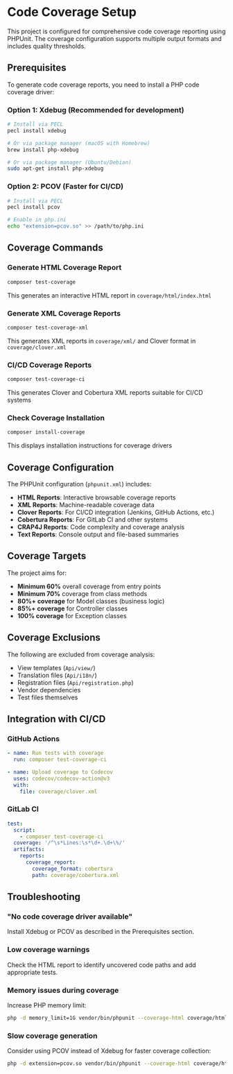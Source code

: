 # Code Coverage Setup

This project is configured for comprehensive code coverage reporting using PHPUnit. The coverage configuration supports multiple output formats and includes quality thresholds.

## Prerequisites

To generate code coverage reports, you need to install a PHP code coverage driver:

### Option 1: Xdebug (Recommended for development)
```bash
# Install via PECL
pecl install xdebug

# Or via package manager (macOS with Homebrew)
brew install php-xdebug

# Or via package manager (Ubuntu/Debian)
sudo apt-get install php-xdebug
```

### Option 2: PCOV (Faster for CI/CD)
```bash
# Install via PECL
pecl install pcov

# Enable in php.ini
echo "extension=pcov.so" >> /path/to/php.ini
```

## Coverage Commands

### Generate HTML Coverage Report
```bash
composer test-coverage
```
This generates an interactive HTML report in `coverage/html/index.html`

### Generate XML Coverage Reports
```bash
composer test-coverage-xml
```
This generates XML reports in `coverage/xml/` and Clover format in `coverage/clover.xml`

### CI/CD Coverage Reports
```bash
composer test-coverage-ci
```
This generates Clover and Cobertura XML reports suitable for CI/CD systems

### Check Coverage Installation
```bash
composer install-coverage
```
This displays installation instructions for coverage drivers

## Coverage Configuration

The PHPUnit configuration (`phpunit.xml`) includes:

- **HTML Reports**: Interactive browsable coverage reports
- **XML Reports**: Machine-readable coverage data
- **Clover Reports**: For CI/CD integration (Jenkins, GitHub Actions, etc.)
- **Cobertura Reports**: For GitLab CI and other systems
- **CRAP4J Reports**: Code complexity and coverage analysis
- **Text Reports**: Console output and file-based summaries

## Coverage Targets

The project aims for:
- **Minimum 60%** overall coverage from entry points
- **Minimum 70%** coverage from class methods
- **80%+ coverage** for Model classes (business logic)
- **85%+ coverage** for Controller classes
- **100% coverage** for Exception classes

## Coverage Exclusions

The following are excluded from coverage analysis:
- View templates (`Api/view/`)
- Translation files (`Api/i18n/`)
- Registration files (`Api/registration.php`)
- Vendor dependencies
- Test files themselves

## Integration with CI/CD

### GitHub Actions
```yaml
- name: Run tests with coverage
  run: composer test-coverage-ci

- name: Upload coverage to Codecov
  uses: codecov/codecov-action@v3
  with:
    file: coverage/clover.xml
```

### GitLab CI
```yaml
test:
  script:
    - composer test-coverage-ci
  coverage: '/^\s*Lines:\s*\d+.\d+\%/'
  artifacts:
    reports:
      coverage_report:
        coverage_format: cobertura
        path: coverage/cobertura.xml
```

## Troubleshooting

### "No code coverage driver available"
Install Xdebug or PCOV as described in the Prerequisites section.

### Low coverage warnings
Check the HTML report to identify uncovered code paths and add appropriate tests.

### Memory issues during coverage
Increase PHP memory limit:
```bash
php -d memory_limit=1G vendor/bin/phpunit --coverage-html coverage/html
```

### Slow coverage generation
Consider using PCOV instead of Xdebug for faster coverage collection:
```bash
php -d extension=pcov.so vendor/bin/phpunit --coverage-html coverage/html
```